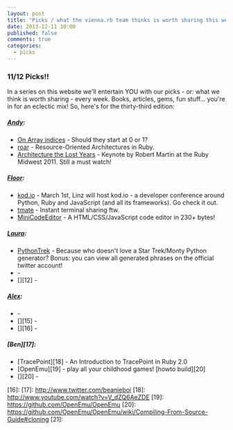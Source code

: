 ```yaml
---
layout: post
title: "Picks / what the vienna.rb team thinks is worth sharing this week"
date: 2013-12-11 10:00
published: false
comments: true
categories:
  - picks
---
```


### 11/12 Picks!!

In a series on this website we'll entertain YOU with our picks - or: what we think is worth sharing - every week.
Books, articles, gems, fun stuff... you're in for an eclectic mix! So, here's for the thirty-third edition:

##### [Andy][1]:
  - [On Array indices][2] - Should they start at 0 or 1? 
  - [roar][3] - Resource-Oriented Architectures in Ruby.
  - [Architecture the Lost Years][4] - Keynote by Robert Martin at the Ruby Midwest 2011. Still a must watch!

##### [Floor][5]:
  - [kod.io][6] - March 1st, Linz will host kod.io - a developer conference around Python, Ruby and JavaScript (and all its frameworks). Go check it out.
  - [tmate][7] - Instant terminal sharing ftw.
  - [MiniCodeEditor][8] - A HTML/CSS/JavaScript code editor in 230+ bytes!

##### [Laura][9]:
  - [PythonTrek][10] - Because who doesn't love a Star Trek/Monty Python generator? Bonus: you can view all generated phrases on the official twitter account!
  - [][11] -
  - [][12] -

##### [Alex][13]:
  - [][14] -
  - [][15] -
  - [][16] -

##### [Ben][17]:
  - [TracePoint][18] - An Introduction to TracePoint in Ruby 2.0
  - [OpenEmu][19] - play all your childhood games! [howto build][20]
  - [][20] -

[1]: http://www.twitter.com/pxlpnk
[2]: http://exple.tive.org/blarg/2013/10/22/citation-needed/
[3]: https://github.com/apotonick/roar
[4]: http://www.confreaks.com/videos/759-rubymidwest2011-keynote-architecture-the-lost-years
[5]: http://www.twitter.com/floordrees
[6]: http://linz.kod.io/
[7]: http://tmate.io/
[8]: http://xem.github.io/miniCodeEditor/
[9]: http://www.twitter.com/alicetragedy
[10]: http://python-trek-2013.herokuapp.com
[11]:
[12]:
[13]: http://www.twitter.com/alexandertacho
[14]:
[15]:
[16]:
[17]: http://www.twitter.com/beanieboi
[18]: http://www.youtube.com/watch?v=V_dZQ6AeZDE
[19]: https://github.com/OpenEmu/OpenEmu
[20]: https://github.com/OpenEmu/OpenEmu/wiki/Compiling-From-Source-Guide#cloning
[21]:
